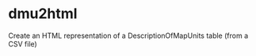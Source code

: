 dmu2html
========

Create an HTML representation of a DescriptionOfMapUnits table (from a CSV file)
